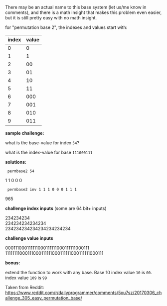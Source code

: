 There may be an actual name to this base system (let us/me know in comments), and there is a math insight that makes this problem even easier, but it is still pretty easy with no math insight.

for "permutation base 2", the indexes and values start with:

index | value
---|---
0|0  
1|1  
2|00 
3|01 
4|10 
5|11 
6|000
7|001
8|010
9|011

**sample challenge:**

what is the base-value for index `54`?

what is the index-value for base `111000111`

**solutions:**

     permbase2 54
1 1 0 0 0

     permbase2 inv 1 1 1 0 0 0 1 1 1
965

**challenge index inputs** (some are 64 bit+ inputs)

234234234  
234234234234234  
234234234234234234234234 

**challenge value inputs**

000111000111111000111111000111111000111  
11111111000111000111111000111111000111111000111  

**bonus:**

extend the function to work with any base.  Base 10 index value `10` is `00`.  index value `109` is `99`

Taken from Reddit: https://www.reddit.com/r/dailyprogrammer/comments/5xu7sz/20170306_challenge_305_easy_permutation_base/